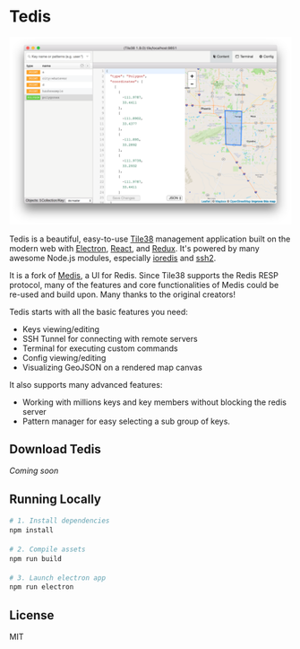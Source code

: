 # Tedis

![Tedis](./screen.png)

Tedis is a beautiful, easy-to-use [Tile38](http://tile38.com/) management application built on the modern web with [Electron](https://github.com/atom/electron), [React](https://facebook.github.io/react/), and [Redux](https://github.com/rackt/redux). It's powered by many awesome Node.js modules, especially [ioredis](https://github.com/luin/ioredis) and [ssh2](https://github.com/mscdex/ssh2).

It is a fork of [Medis](http://getmedis.com/), a UI for Redis. Since Tile38 supports the Redis RESP protocol, many of the features and core functionalities of Medis could be re-used and build upon. Many thanks to the original creators!

Tedis starts with all the basic features you need:

* Keys viewing/editing
* SSH Tunnel for connecting with remote servers
* Terminal for executing custom commands
* Config viewing/editing
* Visualizing GeoJSON on a rendered map canvas

It also supports many advanced features:

* Working with millions keys and key members without blocking the redis server
* Pattern manager for easy selecting a sub group of keys.

## Download Tedis

*Coming soon*

## Running Locally



```bash
# 1. Install dependencies
npm install

# 2. Compile assets
npm run build

# 3. Launch electron app
npm run electron
```

## License

MIT
